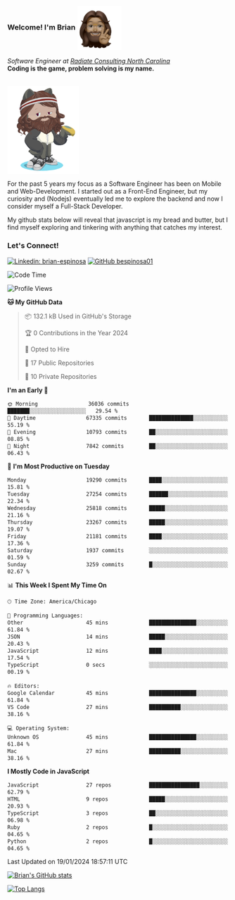 ###  Welcome! I'm Brian <img align="center" src="https://github.com/bespinosa01/bespinosa01/blob/main/assets/peace-animoji.png" height="100" /></h2>
<p><em>Software Engineer at <a href="https://www.radiateconsulting.coop/north-carolina-tech-coop">Radiate Consulting North Carolina</a>
 <br/>
<!-- </br>Developer Consultant at <a href="https://codethedream.org/">Code The Dream</a> -->
</em> <b>Coding is the game, problem solving is my name.</b></p>

<br/>


 <img align="center" src="https://github.com/bespinosa01/bespinosa01/blob/main/assets/octo-me.png" height="200" /> 
 <p>
 For the past 5 years my focus as a Software Engineer has been on Mobile and Web-Development. I started out as a Front-End Engineer, but my curiosity and (Nodejs) eventually led me to explore the backend and now I consider myself a Full-Stack Developer.
</p>
<p>
 My github stats below will reveal that javascript is my bread and butter, but I find myself exploring and tinkering with anything that catches my interest. 
 </p>
 
 
### Let's Connect!

[![Linkedin: brian-espinosa](https://img.shields.io/badge/-brian--espinosa-blue?style=flat-square&logo=Linkedin&logoColor=white&link=https://www.linkedin.com/in/brian-espinosa/)](https://www.linkedin.com/in/brian-espinosa/)
[![GitHub bespinosa01](https://img.shields.io/github/followers/bespinosa01?label=follow&style=social)](https://github.com/bespinosa01)



<!--START_SECTION:waka-->
![Code Time](http://img.shields.io/badge/Code%20Time-1%2C404%20hrs%2041%20mins-blue)

![Profile Views](http://img.shields.io/badge/Profile%20Views-0-blue)

**🐱 My GitHub Data** 

> 📦 132.1 kB Used in GitHub's Storage 
 > 
> 🏆 0 Contributions in the Year 2024
 > 
> 💼 Opted to Hire
 > 
> 📜 17 Public Repositories 
 > 
> 🔑 10 Private Repositories 
 > 
**I'm an Early 🐤** 

```text
🌞 Morning                36036 commits       ███████░░░░░░░░░░░░░░░░░░   29.54 % 
🌆 Daytime                67335 commits       ██████████████░░░░░░░░░░░   55.19 % 
🌃 Evening                10793 commits       ██░░░░░░░░░░░░░░░░░░░░░░░   08.85 % 
🌙 Night                  7842 commits        ██░░░░░░░░░░░░░░░░░░░░░░░   06.43 % 
```
📅 **I'm Most Productive on Tuesday** 

```text
Monday                   19290 commits       ████░░░░░░░░░░░░░░░░░░░░░   15.81 % 
Tuesday                  27254 commits       ██████░░░░░░░░░░░░░░░░░░░   22.34 % 
Wednesday                25818 commits       █████░░░░░░░░░░░░░░░░░░░░   21.16 % 
Thursday                 23267 commits       █████░░░░░░░░░░░░░░░░░░░░   19.07 % 
Friday                   21181 commits       ████░░░░░░░░░░░░░░░░░░░░░   17.36 % 
Saturday                 1937 commits        ░░░░░░░░░░░░░░░░░░░░░░░░░   01.59 % 
Sunday                   3259 commits        █░░░░░░░░░░░░░░░░░░░░░░░░   02.67 % 
```


📊 **This Week I Spent My Time On** 

```text
🕑︎ Time Zone: America/Chicago

💬 Programming Languages: 
Other                    45 mins             ███████████████░░░░░░░░░░   61.84 % 
JSON                     14 mins             █████░░░░░░░░░░░░░░░░░░░░   20.43 % 
JavaScript               12 mins             ████░░░░░░░░░░░░░░░░░░░░░   17.54 % 
TypeScript               0 secs              ░░░░░░░░░░░░░░░░░░░░░░░░░   00.19 % 

🔥 Editors: 
Google Calendar          45 mins             ███████████████░░░░░░░░░░   61.84 % 
VS Code                  27 mins             ██████████░░░░░░░░░░░░░░░   38.16 % 

💻 Operating System: 
Unknown OS               45 mins             ███████████████░░░░░░░░░░   61.84 % 
Mac                      27 mins             ██████████░░░░░░░░░░░░░░░   38.16 % 
```

**I Mostly Code in JavaScript** 

```text
JavaScript               27 repos            ████████████████░░░░░░░░░   62.79 % 
HTML                     9 repos             █████░░░░░░░░░░░░░░░░░░░░   20.93 % 
TypeScript               3 repos             ██░░░░░░░░░░░░░░░░░░░░░░░   06.98 % 
Ruby                     2 repos             █░░░░░░░░░░░░░░░░░░░░░░░░   04.65 % 
Python                   2 repos             █░░░░░░░░░░░░░░░░░░░░░░░░   04.65 % 
```




 Last Updated on 19/01/2024 18:57:11 UTC
<!--END_SECTION:waka-->


<!--  Github STATS -->
[![Brian's GitHub stats](https://github-readme-stats.vercel.app/api?username=bespinosa01&hide=stars,contribs&count_private=true&show_icons=true)](https://github.com/anuraghazra/github-readme-stats)

[![Top Langs](https://github-readme-stats.vercel.app/api/top-langs/?username=bespinosa01&layout=compact)](https://github.com/anuraghazra/github-readme-stats)



<!--
**bespinosa01/bespinosa01** is a ✨ _special_ ✨ repository because its `README.md` (this file) appears on your GitHub profile.

Here are some ideas to get you started:

- 🔭 I’m currently working on ...
- 🌱 I’m currently learning ...
- 👯 I’m looking to collaborate on ...
- 🤔 I’m looking for help with ...
- 💬 Ask me about ...
- 📫 How to reach me: ...
- 😄 Pronouns: ...
- ⚡ Fun fact: ...
-->
